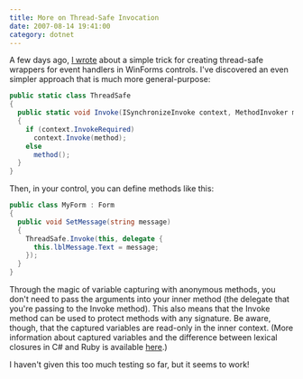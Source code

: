 ```yaml
---
title: More on Thread-Safe Invocation
date: 2007-08-14 19:41:00
category: dotnet
---
```


<span class='drop-cap'>A few days ago</span>, [I wrote](/2007/thread-safe-event-handlers) about a simple trick for creating thread-safe wrappers for event handlers in WinForms controls. I've discovered an even simpler approach that is much more general-purpose:

```csharp
public static class ThreadSafe
{
  public static void Invoke(ISynchronizeInvoke context, MethodInvoker method)
  {
    if (context.InvokeRequired)
      context.Invoke(method);
    else
      method();
  }
}
```

Then, in your control, you can define methods like this:

```csharp
public class MyForm : Form
{
  public void SetMessage(string message)
  {
    ThreadSafe.Invoke(this, delegate {
      this.lblMessage.Text = message;
    });
  }
}
```

Through the magic of variable capturing with anonymous methods, you don't need to pass the arguments into your inner method (the delegate that you're passing to the Invoke method). This also means that the Invoke method can be used to protect methods with any signature. Be aware, though, that the captured variables are read-only in the inner context. (More information about captured variables and the difference between lexical closures in C# and Ruby is available [here](http://blogs.msdn.com/abhinaba/archive/2005/10/18/482180.aspx).)

I haven't given this too much testing so far, but it seems to work!